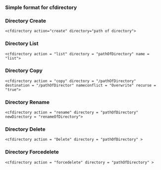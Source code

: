 ### Simple format for cfdirectory

### Directory Create

```lucee
<cfdirectory action="create" directory="path of directory">
```

### Directory List

```lucee
<cfdirectory action = "list" directory = "pathOfDirectory" name = "list">
```

### Directory Copy

```lucee
<cfdirectory action = "copy" directory = "/pathOfDirectory" destination = "/pathOfDirector" nameconflict = "Overwrite" recurse = "true">
```

### Directory Rename

```lucee
<cfdirectory action = "rename" directory = "pathOfDirectory" newDirectory = "renameOfDirectory">
```

### Directory Delete

```lucee
<cfdirectory action = "Delete" directory = "pathOfDirectory" >
```

### Directory Forcedelete

```lucee
<cfdirectory action = "forcedelete" directory = "pathOfDirectory" >
```